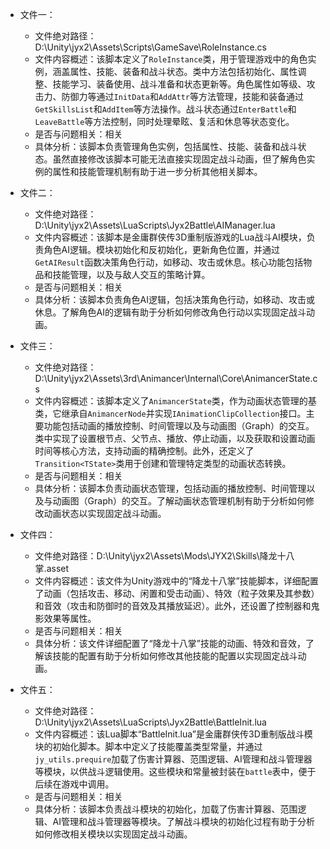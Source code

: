 * 文件一：
    * 文件绝对路径：D:\Unity\jyx2\Assets\Scripts\GameSave\RoleInstance.cs
    * 文件内容概述：该脚本定义了`RoleInstance`类，用于管理游戏中的角色实例，涵盖属性、技能、装备和战斗状态。类中方法包括初始化、属性调整、技能学习、装备使用、战斗准备和状态更新等。角色属性如等级、攻击力、防御力等通过`InitData`和`AddAttr`等方法管理，技能和装备通过`GetSkillsList`和`AddItem`等方法操作。战斗状态通过`EnterBattle`和`LeaveBattle`等方法控制，同时处理晕眩、复活和休息等状态变化。
    * 是否与问题相关：相关
    * 具体分析：该脚本负责管理角色实例，包括属性、技能、装备和战斗状态。虽然直接修改该脚本可能无法直接实现固定战斗动画，但了解角色实例的属性和技能管理机制有助于进一步分析其他相关脚本。

* 文件二：
    * 文件绝对路径：D:\Unity\jyx2\Assets\LuaScripts\Jyx2Battle\AIManager.lua
    * 文件内容概述：该脚本是金庸群侠传3D重制版游戏的Lua战斗AI模块，负责角色AI逻辑。模块初始化和反初始化，更新角色位置，并通过`GetAIResult`函数决策角色行动，如移动、攻击或休息。核心功能包括物品和技能管理，以及与敌人交互的策略计算。
    * 是否与问题相关：相关
    * 具体分析：该脚本负责角色AI逻辑，包括决策角色行动，如移动、攻击或休息。了解角色AI的逻辑有助于分析如何修改角色行动以实现固定战斗动画。

* 文件三：
    * 文件绝对路径：D:\Unity\jyx2\Assets\3rd\Animancer\Internal\Core\AnimancerState.cs
    * 文件内容概述：该脚本定义了`AnimancerState`类，作为动画状态管理的基类，它继承自`AnimancerNode`并实现`IAnimationClipCollection`接口。主要功能包括动画的播放控制、时间管理以及与动画图（Graph）的交互。类中实现了设置根节点、父节点、播放、停止动画，以及获取和设置动画时间等核心方法，支持动画的精确控制。此外，还定义了`Transition<TState>`类用于创建和管理特定类型的动画状态转换。
    * 是否与问题相关：相关
    * 具体分析：该脚本负责动画状态管理，包括动画的播放控制、时间管理以及与动画图（Graph）的交互。了解动画状态管理机制有助于分析如何修改动画状态以实现固定战斗动画。

* 文件四：
    * 文件绝对路径：D:\Unity\jyx2\Assets\Mods\JYX2\Skills\降龙十八掌.asset
    * 文件内容概述：该文件为Unity游戏中的“降龙十八掌”技能脚本，详细配置了动画（包括攻击、移动、闲置和受击动画）、特效（粒子效果及其参数）和音效（攻击和防御时的音效及其播放延迟）。此外，还设置了控制器和鬼影效果等属性。
    * 是否与问题相关：相关
    * 具体分析：该文件详细配置了“降龙十八掌”技能的动画、特效和音效，了解该技能的配置有助于分析如何修改其他技能的配置以实现固定战斗动画。

* 文件五：
    * 文件绝对路径：D:\Unity\jyx2\Assets\LuaScripts\Jyx2Battle\BattleInit.lua
    * 文件内容概述：该Lua脚本“BattleInit.lua”是金庸群侠传3D重制版战斗模块的初始化脚本。脚本中定义了技能覆盖类型常量，并通过`jy_utils.prequire`加载了伤害计算器、范围逻辑、AI管理和战斗管理器等模块，以供战斗逻辑使用。这些模块和常量被封装在`battle`表中，便于后续在游戏中调用。
    * 是否与问题相关：相关
    * 具体分析：该脚本负责战斗模块的初始化，加载了伤害计算器、范围逻辑、AI管理和战斗管理器等模块。了解战斗模块的初始化过程有助于分析如何修改相关模块以实现固定战斗动画。